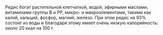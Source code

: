 Редис богат растительной клетчаткой, водой, эфирными маслами, витаминами группы В и РР, микро- и макроэлементами, такими как калий, кальций, фосфор, магний, железо. При этом редис на 93% состоит из воды и благодаря этому имеет очень низкую калорийность: около 20 ккал на 100 г.